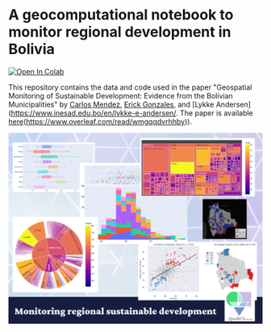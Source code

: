 # A geocomputational notebook to monitor regional development in Bolivia

[![Open In Colab](https://colab.research.google.com/assets/colab-badge.svg)](https://colab.research.google.com/github/quarcs-lab/project2021o-notebook/blob/main/notebookColab.ipynb)

This repository contains the data and code used in the paper "Geospatial Monitoring of Sustainable Development: Evidence from the Bolivian Municipalities" by [Carlos Mendez](https://carlos-mendez.org), [Erick Gonzales](https://erickgonzalesrocha.wordpress.com/about/), and [Lykke Andersen](https://www.inesad.edu.bo/en/lykke-e-andersen/. The paper is available [here](https://www.overleaf.com/project/62bc6c3bbf1d90f56b4f8d48)(https://www.overleaf.com/read/wmgqqdvrhhby)).

![](https://github.com/quarcs-lab/project2021o-notebook/blob/main/figs/cover.png?raw=true)


